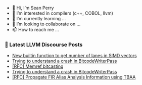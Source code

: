 - 👋 Hi, I’m Sean Perry
- 👀 I’m interested in compilers (c++, COBOL, llvm)
- 🌱 I’m currently learning ...
- 💞️ I’m looking to collaborate on ...
- 📫 How to reach me ...

<!---
s66perry/s66perry is a ✨ special ✨ repository because its `README.md` (this file) appears on your GitHub profile.
You can click the Preview link to take a look at your changes.
--->
### 📕 Latest LLVM Discourse Posts

<!-- DISCOURSE-LLVM:START -->
- [New builtin function to get number of lanes in SIMD vectors](https://discourse.llvm.org/t/new-builtin-function-to-get-number-of-lanes-in-simd-vectors/73911#post_2)
- [Trying to understand a crash in BitcodeWriterPass](https://discourse.llvm.org/t/trying-to-understand-a-crash-in-bitcodewriterpass/73907#post_5)
- [[RFC] Memref bitcasting](https://discourse.llvm.org/t/rfc-memref-bitcasting/66395?page=2#post_33)
- [Trying to understand a crash in BitcodeWriterPass](https://discourse.llvm.org/t/trying-to-understand-a-crash-in-bitcodewriterpass/73907#post_4)
- [[RFC] Propagate FIR Alias Analysis Information using TBAA](https://discourse.llvm.org/t/rfc-propagate-fir-alias-analysis-information-using-tbaa/73755#post_4)
<!-- DISCOURSE-LLVM:END -->
